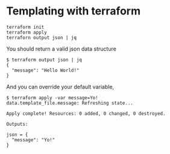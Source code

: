 Templating with terraform
==========

```
terraform init
terraform apply
terraforn output json | jq
```

You should return a valid json data structure

```
$ terraform output json | jq
{
  "message": "Hello World!"
}
```

And you can override your default variable,

```
$ terraform apply -var message=Yo!
data.template_file.message: Refreshing state...

Apply complete! Resources: 0 added, 0 changed, 0 destroyed.

Outputs:

json = {
  "message": "Yo!"
}
```
